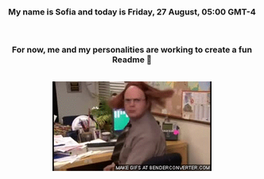 


<div align="center">
<h3 >My name is Sofia and today is Friday, 27 August, 05:00 GMT-4</h3><br>
<h3 >For now, me and my personalities are working to create a fun Readme 👋
</h3><br>
<img src='img/dwight.gif' alt='working...'/>
</div>
